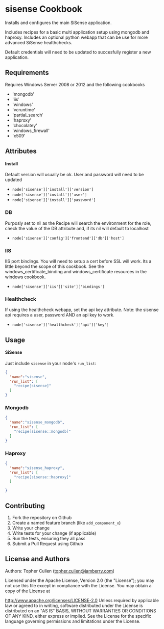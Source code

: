 sisense Cookbook
================
Installs and configures the main SiSense application. 

Includes recipes for a basic multi application setup using mongodb and haproxy. 
Includes an optional python webapp that can be use for more advanced SiSense healthchecks. 

Default credentials will need to be updated to succesfully register a new application.

Requirements
------------
Requires Windows Server 2008 or 2012 and the following cookbooks

 * 'mongodb'
 * 'iis'
 * 'windows'
 * 'vcruntime'
 * 'partial_search'
 * 'haproxy'
 * 'chocolatey'
 * 'windows_firewall'
 * 'x509'


Attributes
----------

#### Install
Default version will usually be ok. User and password will need to be updated
 * `node['sisense']['install']['version']`
 * `node['sisense']['install']['user']`
 * `node['sisense']['install']['password']`

### DB
Purposly set to nil as the Recipe will search the environment for the role, check the value of the DB attribute and, if its nil will default to localhost
 * `node['sisense']['config']['frontend']['db']['host']`

### IIS
IIS port bindings. You will need to setup a cert before SSL will work. Its a little beyond the scope of this cookbook. See the windows_certificate_binding and windows_certificate resources in the windows cookbook.
 * `node['sisense']['iis']['site']['bindings']`

### Healthcheck
If using the healthcheck webapp, set the api key attribute. Note: the sisense api requires a user, password AND an api key to work. 
 * `node['sisense']['healthcheck']['api']['key']`

Usage
-----
#### SiSense
Just include `sisense` in your node's `run_list`:


```json
{
  "name":"sisense",
  "run_list": [
    "recipe[sisense]"
  ]
}
```

### Mongodb
```json
{
  "name":"sisense_mongodb",
  "run_list": [
    "recipe[sisense::mongodb]"
  ]
}
```

### Haproxy
```json
{
  "name":"sisense_haproxy",
  "run_list": [
    "recipe[sisense::haproxy]"
  ]

}
```

Contributing
------------
1. Fork the repository on Github
2. Create a named feature branch (like `add_component_x`)
3. Write your change
4. Write tests for your change (if applicable)
5. Run the tests, ensuring they all pass
6. Submit a Pull Request using Github

License and Authors
-------------------
Authors: Topher Cullen (topher.cullen@jamberry.com)

Licensed under the Apache License, Version 2.0 (the "License"); you may not use this file except in compliance with the License. You may obtain a copy of the License at

http://www.apache.org/licenses/LICENSE-2.0
Unless required by applicable law or agreed to in writing, software distributed under the License is distributed on an "AS IS" BASIS, WITHOUT WARRANTIES OR CONDITIONS OF ANY KIND, either express or implied. See the License for the specific language governing permissions and limitations under the License.
